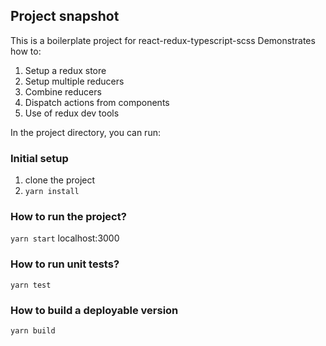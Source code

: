 ## Project snapshot

This is a boilerplate project for react-redux-typescript-scss
Demonstrates how to:

1. Setup a redux store
2. Setup multiple reducers
3. Combine reducers
4. Dispatch actions from components
5. Use of redux dev tools

In the project directory, you can run:

### Initial setup

1. clone the project
2. `yarn install`

### How to run the project?

`yarn start`
localhost:3000

### How to run unit tests?

`yarn test`

### How to build a deployable version

`yarn build`
